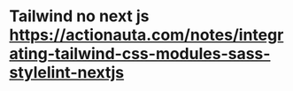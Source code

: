 # Tailwind no next js https://actionauta.com/notes/integrating-tailwind-css-modules-sass-stylelint-nextjs
